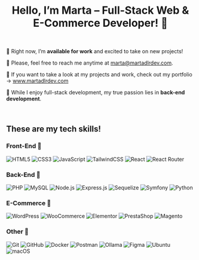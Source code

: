 # <div align="center">Hello, I’m Marta – Full-Stack Web & E-Commerce Developer! 🫧</div>

<br/>

🪼 Right now, I’m **available for work** and excited to take on new projects!

🐚 Please, feel free to reach me anytime at marta@martadlrdev.com.

🪸  If you want to take a look at my projects and work, check out my portfolio → www.martadlrdev.com

🐋 While I enjoy full-stack development, my true passion lies in **back-end development**.

<br/>

## These are my tech skills! 

### Front-End 🌺
![HTML5](https://img.shields.io/badge/HTML5-E34F26?style=for-the-badge&logo=html5&logoColor=white) ![CSS3](https://img.shields.io/badge/CSS3-1572B6?style=for-the-badge&logo=css3&logoColor=white) ![JavaScript](https://img.shields.io/badge/JavaScript-F7DF1E?style=for-the-badge&logo=javascript&logoColor=black) ![TailwindCSS](https://img.shields.io/badge/TailwindCSS-38B2AC?style=for-the-badge&logo=tailwind-css&logoColor=white) ![React](https://img.shields.io/badge/React-20232A?style=for-the-badge&logo=react&logoColor=61DAFB) ![React Router](https://img.shields.io/badge/React_Router-CA4245?style=for-the-badge&logo=react-router&logoColor=white)

### Back-End 🌻
![PHP](https://img.shields.io/badge/PHP-777BB4?style=for-the-badge&logo=php&logoColor=white) ![MySQL](https://img.shields.io/badge/MySQL-4479A1?style=for-the-badge&logo=mysql&logoColor=white) ![Node.js](https://img.shields.io/badge/Node.js-339933?style=for-the-badge&logo=node.js&logoColor=white) ![Express.js](https://img.shields.io/badge/Express.js-000000?style=for-the-badge&logo=express&logoColor=white) ![Sequelize](https://img.shields.io/badge/Sequelize-52B0E7?style=for-the-badge&logo=sequelize&logoColor=white) ![Symfony](https://img.shields.io/badge/Symfony-000000?style=for-the-badge&logo=symfony&logoColor=white) ![Python](https://img.shields.io/badge/Python-3776AB?style=for-the-badge&logo=python&logoColor=white)

### E-Commerce 🌱
![WordPress](https://img.shields.io/badge/WordPress-21759B?style=for-the-badge&logo=wordpress&logoColor=white) ![WooCommerce](https://img.shields.io/badge/WooCommerce-96588A?style=for-the-badge&logo=woo&logoColor=white) ![Elementor](https://img.shields.io/badge/Elementor-92003B?style=for-the-badge&logo=elementor&logoColor=white) ![PrestaShop](https://img.shields.io/badge/PrestaShop-DF0067?style=for-the-badge&logo=prestashop&logoColor=white) ![Magento](https://img.shields.io/badge/Magento-EE672F?style=for-the-badge&logo=Magento&logoColor=white)

### Other 🌸
![Git](https://img.shields.io/badge/Git-F05032?style=for-the-badge&logo=git&logoColor=white) ![GitHub](https://img.shields.io/badge/GitHub-181717?style=for-the-badge&logo=github&logoColor=white) ![Docker](https://img.shields.io/badge/Docker-2496ED?style=for-the-badge&logo=docker&logoColor=white) ![Postman](https://img.shields.io/badge/Postman-FF6C37?style=for-the-badge&logo=postman&logoColor=white) ![Ollama](https://img.shields.io/badge/ollama-000000?logo=ollama&style=for-the-badge&logoColor=white) ![Figma](https://img.shields.io/badge/Figma-F24E1E?style=for-the-badge&logo=figma&logoColor=white) ![Ubuntu](https://img.shields.io/badge/Ubuntu-E95420?style=for-the-badge&logo=ubuntu&logoColor=white) ![macOS](https://img.shields.io/badge/macOS-000000?style=for-the-badge&logo=apple&logoColor=white)
